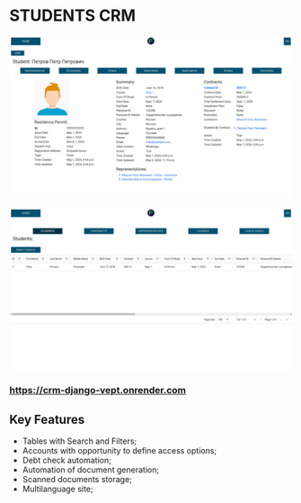 # STUDENTS CRM

![alt text](pic_1.jpg)

![alt text](pic_2.jpg)

### https://crm-django-vept.onrender.com



## Key Features
* Tables with Search and Filters;
* Accounts with opportunity to define access options;
* Debt check automation;
* Automation of document generation;
* Scanned documents storage;
* Multilanguage site;